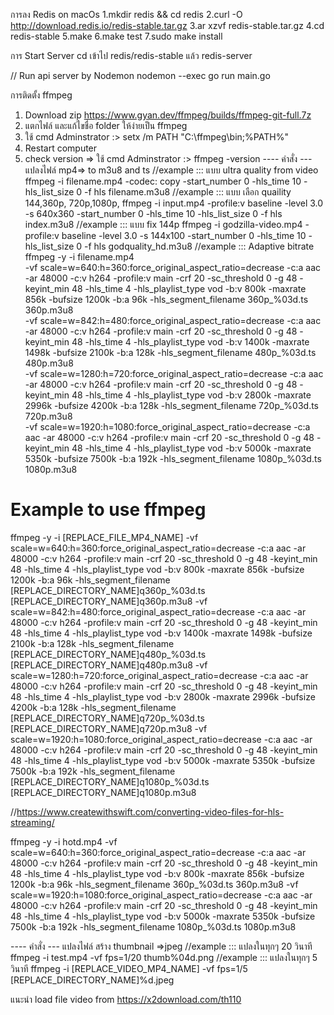 การลง Redis on macOs
1.mkdir redis && cd redis
2.curl -O http://download.redis.io/redis-stable.tar.gz
3.ar xzvf redis-stable.tar.gz
4.cd redis-stable
5.make
6.make test
7.sudo make install



การ Start Server 
cd เข้าไป redis/redis-stable แล้ว redis-server


// Run api server by Nodemon
nodemon --exec go run main.go






การติดตั้ง ffmpeg 
1. Download zip https://www.gyan.dev/ffmpeg/builds/ffmpeg-git-full.7z
2. แตกไฟล์ และแก้ไขชื่อ folder ให้ง่ายเป็น ffmpeg
3. ใช้ cmd Adminstrator :> setx /m PATH "C:\ffmpeg\bin;%PATH%"
4. Restart computer
5. check version =>  ใช้ cmd Adminstrator :> ffmpeg -version
---- คำสั่ง --- แปลงไฟล์ mp4=> to m3u8 and ts
//example ::: แบบ ultra quality from video
ffmpeg -i filename.mp4 -codec: copy -start_number 0 -hls_time 10 -hls_list_size 0 -f hls filename.m3u8 
//example ::: แบบ เลือก quaility 144,360p, 720p,1080p,
ffmpeg -i input.mp4 -profile:v baseline -level 3.0 -s 640x360 -start_number 0 -hls_time 10 -hls_list_size 0 -f hls index.m3u8
//example ::: แบบ fix 144p
ffmpeg -i godzilla-video.mp4 -profile:v baseline -level 3.0 -s 144x100 -start_number 0 -hls_time 10 -hls_list_size 0 -f hls godquality_hd.m3u8
//example ::: Adaptive bitrate
ffmpeg -y -i filename.mp4 \
  -vf scale=w=640:h=360:force_original_aspect_ratio=decrease -c:a aac -ar 48000 -c:v h264 -profile:v main -crf 20 -sc_threshold 0 -g 48 -keyint_min 48 -hls_time 4 -hls_playlist_type vod  -b:v 800k -maxrate 856k -bufsize 1200k -b:a 96k -hls_segment_filename 360p_%03d.ts 360p.m3u8 \
  -vf scale=w=842:h=480:force_original_aspect_ratio=decrease -c:a aac -ar 48000 -c:v h264 -profile:v main -crf 20 -sc_threshold 0 -g 48 -keyint_min 48 -hls_time 4 -hls_playlist_type vod -b:v 1400k -maxrate 1498k -bufsize 2100k -b:a 128k -hls_segment_filename 480p_%03d.ts 480p.m3u8 \
  -vf scale=w=1280:h=720:force_original_aspect_ratio=decrease -c:a aac -ar 48000 -c:v h264 -profile:v main -crf 20 -sc_threshold 0 -g 48 -keyint_min 48 -hls_time 4 -hls_playlist_type vod -b:v 2800k -maxrate 2996k -bufsize 4200k -b:a 128k -hls_segment_filename 720p_%03d.ts 720p.m3u8 \
  -vf scale=w=1920:h=1080:force_original_aspect_ratio=decrease -c:a aac -ar 48000 -c:v h264 -profile:v main -crf 20 -sc_threshold 0 -g 48 -keyint_min 48 -hls_time 4 -hls_playlist_type vod -b:v 5000k -maxrate 5350k -bufsize 7500k -b:a 192k -hls_segment_filename 1080p_%03d.ts 1080p.m3u8

# Example to use ffmpeg
ffmpeg -y -i [REPLACE_FILE_MP4_NAME] -vf scale=w=640:h=360:force_original_aspect_ratio=decrease -c:a aac -ar 48000 -c:v h264 -profile:v main -crf 20 -sc_threshold 0 -g 48 -keyint_min 48 -hls_time 4 -hls_playlist_type vod  -b:v 800k -maxrate 856k -bufsize 1200k -b:a 96k -hls_segment_filename [REPLACE_DIRECTORY_NAME]q360p_%03d.ts [REPLACE_DIRECTORY_NAME]q360p.m3u8 -vf scale=w=842:h=480:force_original_aspect_ratio=decrease -c:a aac -ar 48000 -c:v h264 -profile:v main -crf 20 -sc_threshold 0 -g 48 -keyint_min 48 -hls_time 4 -hls_playlist_type vod -b:v 1400k -maxrate 1498k -bufsize 2100k -b:a 128k -hls_segment_filename [REPLACE_DIRECTORY_NAME]q480p_%03d.ts [REPLACE_DIRECTORY_NAME]q480p.m3u8 -vf scale=w=1280:h=720:force_original_aspect_ratio=decrease -c:a aac -ar 48000 -c:v h264 -profile:v main -crf 20 -sc_threshold 0 -g 48 -keyint_min 48 -hls_time 4 -hls_playlist_type vod -b:v 2800k -maxrate 2996k -bufsize 4200k -b:a 128k -hls_segment_filename [REPLACE_DIRECTORY_NAME]q720p_%03d.ts [REPLACE_DIRECTORY_NAME]q720p.m3u8 -vf scale=w=1920:h=1080:force_original_aspect_ratio=decrease -c:a aac -ar 48000 -c:v h264 -profile:v main -crf 20 -sc_threshold 0 -g 48 -keyint_min 48 -hls_time 4 -hls_playlist_type vod -b:v 5000k -maxrate 5350k -bufsize 7500k -b:a 192k -hls_segment_filename [REPLACE_DIRECTORY_NAME]q1080p_%03d.ts [REPLACE_DIRECTORY_NAME]q1080p.m3u8

//https://www.createwithswift.com/converting-video-files-for-hls-streaming/

ffmpeg -y -i hotd.mp4 -vf scale=w=640:h=360:force_original_aspect_ratio=decrease -c:a aac -ar 48000 -c:v h264 -profile:v main -crf 20 -sc_threshold 0 -g 48 -keyint_min 48 -hls_time 4 -hls_playlist_type vod  -b:v 800k -maxrate 856k -bufsize 1200k -b:a 96k -hls_segment_filename 360p_%03d.ts 360p.m3u8 -vf scale=w=1920:h=1080:force_original_aspect_ratio=decrease -c:a aac -ar 48000 -c:v h264 -profile:v main -crf 20 -sc_threshold 0 -g 48 -keyint_min 48 -hls_time 4 -hls_playlist_type vod -b:v 5000k -maxrate 5350k -bufsize 7500k -b:a 192k -hls_segment_filename 1080p_%03d.ts 1080p.m3u8


---- คำสั่ง --- แปลงไฟล์ สร้าง thumbnail =>jpeg
//example ::: แปลงในทุกๆ 20 วินาที
ffmpeg -i test.mp4 -vf fps=1/20 thumb%04d.png
//example ::: แปลงในทุกๆ 5 วินาที
ffmpeg -i [REPLACE_VIDEO_MP4_NAME] -vf fps=1/5 [REPLACE_DIRECTORY_NAME]%d.jpeg 



แนะนำ load file video from https://x2download.com/th110